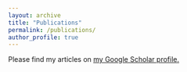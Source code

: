```yaml
---
layout: archive
title: "Publications"
permalink: /publications/
author_profile: true
---
```


Please find my articles on <u><a href="https://scholar.google.co.uk/citations?user=Wf6FjvIAAAAJ&hl=en">my Google Scholar profile</a>.</u>

<!-- {% if author.googlescholar %}
  Please find my articles on <u><a href="{{author.googlescholar}}">my Google Scholar profile</a>.</u>
{% endif %}

{% include base_path %}

{% for post in site.publications reversed %}
  {% include archive-single.html %}
{% endfor %} -->

